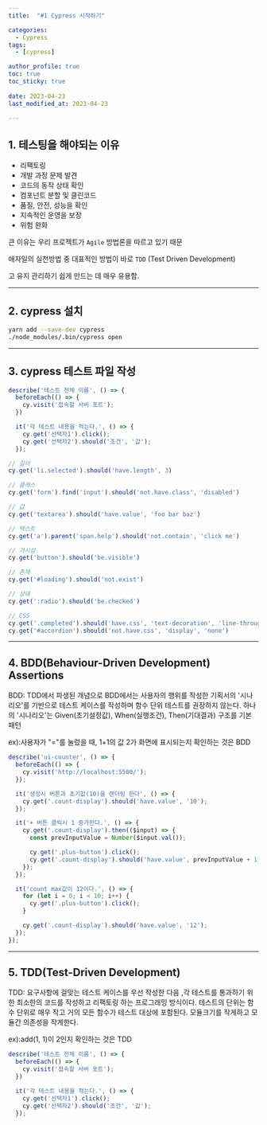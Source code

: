 ```yaml
---
title:  "#1 Cypress 시작하기"

categories:
  - Cypress
tags:
  - [cypress]

author_profile: true
toc: true
toc_sticky: true
 
date: 2023-04-23
last_modified_at: 2023-04-23

---
```


## 1. **테스팅을 해야되는 이유**

- 리팩토링
- 개발 과정 문제 발견
- 코드의 동작 상태 확인
- 컴포넌트 분할 및 클린코드
- 품질, 안전, 성능을 확인
- 지속적인 운영을 보장
- 위험 완화

큰 이유는 우리 프로젝트가 `Agile` 방법론을 따르고 있기 때문

애자일의 실천방법 중 대표적인 방법이 바로 `TDD` (Test Driven Development)

고 유지 관리하기 쉽게 만드는 데 매우 유용함.

---

## 2. c**ypress 설치**

```bash
yarn add --save-dev cypress
./node_modules/.bin/cypress open
```

---

## 3. c**ypress 테스트 파일 작성**

```jsx
describe('테스트 전체 이름', () => {
  beforeEach(() => {
    cy.visit('접속할 서버 포트');
  })

  it('각 테스트 내용을 적는다.', () => {
    cy.get('선택자1').click();
    cy.get('선택자2').should('조건', '값');
  });
```

```jsx
// 길이
cy.get('li.selected').should('have.length', 3)

// 클래스
cy.get('form').find('input').should('not.have.class', 'disabled')

// 값
cy.get('textarea').should('have.value', 'foo bar baz')

// 텍스트
cy.get('a').parent('span.help').should('not.contain', 'click me')

// 가시성
cy.get('button').should('be.visible')

// 존재
cy.get('#loading').should('not.exist')

// 상태
cy.get(':radio').should('be.checked')

// CSS
cy.get('.completed').should('have.css', 'text-decoration', 'line-through')
cy.get('#accordion').should('not.have.css', 'display', 'none')
```

---

## 4. **BDD(Behaviour-Driven Development) Assertions**

BDD: TDD에서 파생된 개념으로 BDD에서는 사용자의 행위를 작성한 기획서의 '시나리오'를 기반으로 테스트 케이스를 작성하며 함수 단위 테스트를 권장하지 않는다. 하나의 '시나리오'는 Given(초기설정값), When(실행조건), Then(기대결과) 구조를 기본 패턴

ex):사용자가 "="를 눌렀을 때, 1+1의 값 2가 화면에 표시되는지 확인하는 것은 BDD

```jsx
describe('ui-counter', () => {
  beforeEach(() => {
    cy.visit('http://localhost:5500/');
  });

  it('생성시 버튼과 초기값(10)을 렌더링 한다', () => {
    cy.get('.count-display').should('have.value', '10');
  });

  it('+ 버튼 클릭시 1 증가한다.', () => {
    cy.get('.count-display').then(($input) => {
      const prevInputValue = Number($input.val());

      cy.get('.plus-button').click();
      cy.get('.count-display').should('have.value', prevInputValue + 1);
    });
  });

  it('count max값이 12이다.', () => {
    for (let i = 0; i < 10; i++) {
      cy.get('.plus-button').click();
    }

    cy.get('.count-display').should('have.value', '12');
  });
});
```

---

## 5. **TDD(Test-Driven Development)**

TDD: 요구사항에 걸맞는 테스트 케이스를 우선 작성한 다음 ,각 테스트를 통과하기 위한 최소한의 코드를 작성하고 리팩토링 하는 프로그래밍 방식이다. 테스트의 단위는 함수 단위로 매우 작고 거의 모든 함수가 테스트 대상에 포함된다. 모듈크기를 작게하고 모듈간 의존성을 작게한다.

ex):add(1, 1)이 2인지 확인하는 것은 TDD

```jsx
describe('테스트 전체 이름', () => {
  beforeEach(() => {
    cy.visit('접속할 서버 포트');
  })

  it('각 테스트 내용을 적는다.', () => {
    cy.get('선택자1').click();
    cy.get('선택자2').should('조건', '값');
  });
```